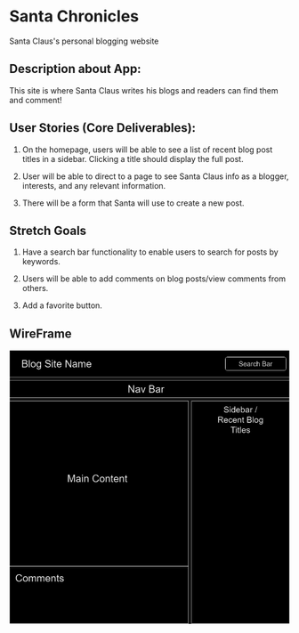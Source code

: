 # Santa Chronicles

Santa Claus's personal blogging website

## Description about App:

This site is where Santa Claus writes his blogs and readers can find them and comment!

## User Stories (Core Deliverables):

1. On the homepage, users will be able to see a list of recent blog post titles in a sidebar. Clicking a title should display the full post.

2. User will be able to direct to a page to see Santa Claus info as a blogger, interests, and any relevant information.

3. There will be a form that Santa will use to create a new post.

## Stretch Goals

1. Have a search bar functionality to enable users to search for posts by keywords.

2. Users will be able to add comments on blog posts/view comments from others.

3. Add a favorite button.

## WireFrame

![WireFrame](image.png)
